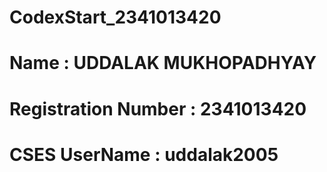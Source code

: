 # CodexStart_2341013420

# Name : UDDALAK MUKHOPADHYAY
# Registration Number : 2341013420
# CSES UserName : uddalak2005
